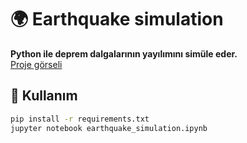 # 🌍 Earthquake simulation
**Python ile deprem dalgalarının yayılımını simüle eder.**  
[Proje görseli](earthquake_simulation.png)  

## 🚀 Kullanım
```bash
pip install -r requirements.txt
jupyter notebook earthquake_simulation.ipynb
